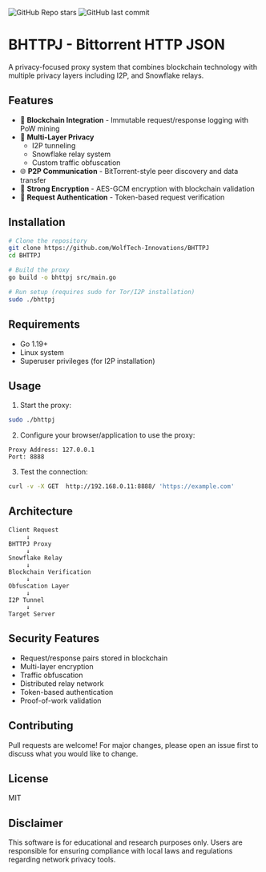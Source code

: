 ![GitHub Repo stars](https://img.shields.io/github/stars/WolfTech-Innovations/BHTTPJ?style=social)
![GitHub last commit](https://img.shields.io/github/last-commit/WolfTech-Innovations/BHTTPJ)
# BHTTPJ - Bittorrent HTTP JSON

A privacy-focused proxy system that combines blockchain technology with multiple privacy layers including I2P, and Snowflake relays.

## Features

- 🔗 **Blockchain Integration** - Immutable request/response logging with PoW mining
- 🧅 **Multi-Layer Privacy**
  - I2P tunneling
  - Snowflake relay system
  - Custom traffic obfuscation
- 🌐 **P2P Communication** - BitTorrent-style peer discovery and data transfer
- 🔐 **Strong Encryption** - AES-GCM encryption with blockchain validation
- 🎯 **Request Authentication** - Token-based request verification

## Installation

```bash
# Clone the repository
git clone https://github.com/WolfTech-Innovations/BHTTPJ
cd BHTTPJ

# Build the proxy
go build -o bhttpj src/main.go

# Run setup (requires sudo for Tor/I2P installation)
sudo ./bhttpj
```

## Requirements

- Go 1.19+
- Linux system
- Superuser privileges (for I2P installation)

## Usage

1. Start the proxy:
```bash
sudo ./bhttpj
```

2. Configure your browser/application to use the proxy:
```
Proxy Address: 127.0.0.1
Port: 8888
```

3. Test the connection:
```bash
curl -v -X GET  http://192.168.0.11:8888/ 'https://example.com'
```

## Architecture

```
Client Request
     ↓
BHTTPJ Proxy
     ↓
Snowflake Relay
     ↓
Blockchain Verification
     ↓
Obfuscation Layer
     ↓
I2P Tunnel
     ↓
Target Server
```

## Security Features

- Request/response pairs stored in blockchain
- Multi-layer encryption
- Traffic obfuscation
- Distributed relay network
- Token-based authentication
- Proof-of-work validation

## Contributing

Pull requests are welcome! For major changes, please open an issue first to discuss what you would like to change.

## License

MIT

## Disclaimer

This software is for educational and research purposes only. Users are responsible for ensuring compliance with local laws and regulations regarding network privacy tools.
